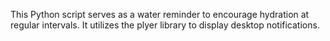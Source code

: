 This Python script serves as a water reminder to encourage hydration at regular intervals. It utilizes the plyer library to display desktop notifications.
